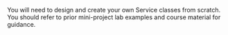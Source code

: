 You will need to design and create your own Service classes from scratch. 
You should refer to prior mini-project lab examples and course material for guidance.